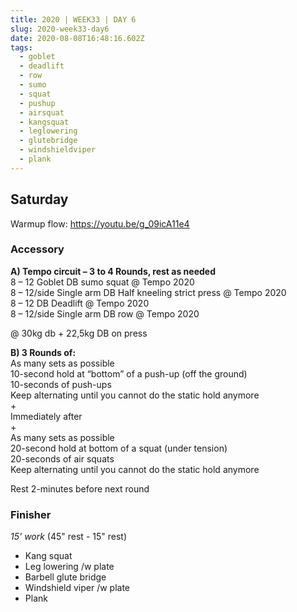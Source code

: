 ```yaml
---
title: 2020 | WEEK33 | DAY 6
slug: 2020-week33-day6
date: 2020-08-08T16:48:16.602Z
tags:
  - goblet
  - deadlift
  - row
  - sumo
  - squat
  - pushup
  - airsquat
  - kangsquat
  - leglowering
  - glutebridge
  - windshieldviper
  - plank
---
```

## Saturday

Warmup flow: <https://youtu.be/g_09icA11e4>

### Accessory

**A) Tempo circuit – 3 to 4 Rounds, rest as needed**\
8 – 12 Goblet DB sumo squat @ Tempo 2020\
8 – 12/side Single arm DB Half kneeling strict press @ Tempo 2020\
8 – 12 DB Deadlift @ Tempo 2020\
8 – 12/side Single arm DB row @ Tempo 2020

@ 30kg db + 22,5kg DB on press

**B) 3 Rounds of:**\
As many sets as possible\
10-second hold at “bottom” of a push-up (off the ground)\
10-seconds of push-ups\
Keep alternating until you cannot do the static hold anymore\
+\
Immediately after\
+\
As many sets as possible\
20-second hold at bottom of a squat (under tension)\
20-seconds of air squats\
Keep alternating until you cannot do the static hold anymore

Rest 2-minutes before next round

### Finisher

*15' work* (45" rest - 15" rest)

* Kang squat
* Leg lowering /w plate
* Barbell glute bridge
* Windshield viper /w plate
* Plank